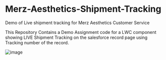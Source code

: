 # Merz-Aesthetics-Shipment-Tracking
Demo of Live shipment tracking for Merz Aesthetics Customer Service

This Repository Contains a Demo Assignment code for a LWC component showing LIVE Shipment Tracking on the salesforce record page using Tracking number of the record.

![image](https://github.com/sumitsoaritudedev/Merz-Aesthetics-Shipment-Tracking/assets/144353857/cf808b9c-588d-49a8-a4d2-0e36898577ba)
